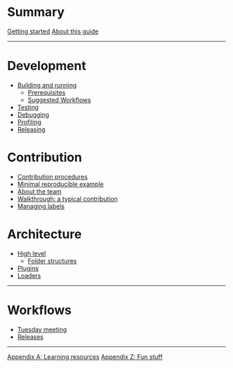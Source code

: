 # Summary

[Getting started](./getting-started.md)
[About this guide](./about-this-guide.md)

---

# Development

- [Building and running](./building/intro.md)
    - [Prerequisites](./building/prerequisites.md)
    - [Suggested Workflows](./building/suggested.md)
- [Testing](./testing/intro.md)
- [Debugging](./debugging/intro.md)
- [Profiling](./profiling/intro.md)
- [Releasing](./releasing/intro.md)

# Contribution

- [Contribution procedures](./contributing/intro.md)
- [Minimal reproducible example](./contributing/repro.md)
- [About the team](./contributing/team.md)
- [Walkthrough: a typical contribution]()
- [Managing labels](./contributing/managing-labels.md)

# Architecture

- [High level](./architecture/intro.md)
    - [Folder structures]()
- [Plugins]()
- [Loaders]()

---

# Workflows

- [Tuesday meeting](./workflows/tuesday-meeting.md)
- [Releases](./workflows/releases.md)

---

[Appendix A: Learning resources](./appendix/learning-resources.md)
[Appendix Z: Fun stuff](./appendix/fun.md)

